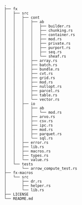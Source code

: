     .
    ├── fx
    │   ├── src
    │   │   ├── cont
    │   │   │   ├── ab
    │   │   │   │   ├── builder.rs
    │   │   │   │   ├── chunking.rs
    │   │   │   │   ├── container.rs
    │   │   │   │   ├── mod.rs
    │   │   │   │   ├── private.rs
    │   │   │   │   ├── purport.rs
    │   │   │   │   ├── seq.rs
    │   │   │   │   └── sheaf.rs
    │   │   │   ├── array.rs
    │   │   │   ├── batch.rs
    │   │   │   ├── bundle.rs
    │   │   │   ├── cvt.rs
    │   │   │   ├── grid.rs
    │   │   │   ├── mod.rs
    │   │   │   ├── nullopt.rs
    │   │   │   ├── parcel.rs
    │   │   │   ├── table.rs
    │   │   │   └── vector.rs
    │   │   ├── io
    │   │   │   ├── ab
    │   │   │   │   └── mod.rs
    │   │   │   ├── arvo.rs
    │   │   │   ├── csv.rs
    │   │   │   ├── ipc.rs
    │   │   │   ├── mod.rs
    │   │   │   ├── parquet.rs
    │   │   │   └── sql.rs
    │   │   ├── error.rs
    │   │   ├── lib.rs
    │   │   ├── macros.rs
    │   │   ├── types.rs
    │   │   └── value.rs
    │   └── tests
    │       └── arrow_compute_test.rs
    ├── fx-macros
    │   └── src
    │       ├── dr.rs
    │       ├── helper.rs
    │       └── lib.rs
    ├── LICENSE
    └── README.md
